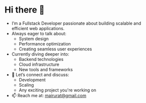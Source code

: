 # Hi there 👋

<ul>
  <li>
    I’m a Fullstack Developer passionate about building scalable and efficient web applications.
  </li>
  <li>
    Always eager to talk about:
    <ul>
      <li>System design</li>
      <li>Performance optimization</li>
      <li>Creating seamless user experiences</li>
    </ul>
  </li>
  <li>
    Currently diving deeper into:
    <ul>
      <li>Backend technologies</li>
      <li>Cloud infrastructure</li>
      <li>New tools and frameworks</li>
    </ul>
  </li>
  <li>
    🚀 Let’s connect and discuss:
    <ul>
      <li>Development</li>
      <li>Scaling</li>
      <li>Any exciting project you're working on</li>
    </ul>
  </li>
  <li>
    📫 Reach me at: <a href="mailto:mairurat@gmail.com">mairurat@gmail.com</a>
  </li>
</ul>
